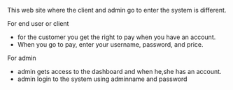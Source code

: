 This web site where the client and admin go to enter the system is different.



For end user or client 
- for the customer you get the right to pay when you have an account.
- When you go to pay, enter your username, password, and price.

For admin 
- admin gets access to the dashboard and when he,she has an account.
- admin login to the system using adminname and password
